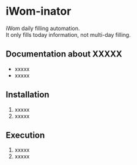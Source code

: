 # iWom-inator
iWom daily filling automation.<br>
It only fills today information, not multi-day filling.<br>

## Documentation about XXXXX
-	xxxxx
-	xxxxx

## Installation
1. xxxxx
2. xxxxx

## Execution
1. xxxxx
2. xxxxx
